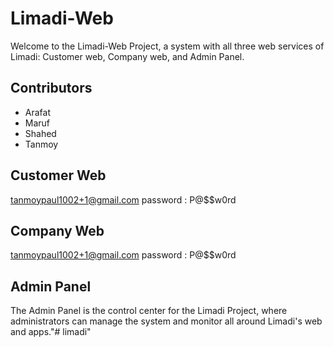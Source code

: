 # Limadi-Web

Welcome to the Limadi-Web Project, a system with all three web services of Limadi: Customer web, Company web, and Admin Panel. 

## Contributors
- Arafat
- Maruf
- Shahed
- Tanmoy

## Customer Web
tanmoypaul1002+1@gmail.com
password : P@$$w0rd

## Company Web
tanmoypaul1002+1@gmail.com
password : P@$$w0rd

## Admin Panel
The Admin Panel is the control center for the Limadi Project, where administrators can manage the system and monitor all around Limadi's web and apps."# limadi" 
